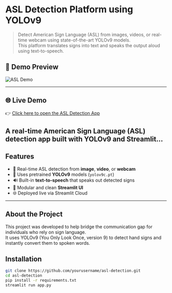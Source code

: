 #  ASL Detection Platform using YOLOv9

> Detect American Sign Language (ASL) from images, videos, or real-time webcam using state-of-the-art YOLOv9 models.  
> This platform translates signs into text and speaks the output aloud using text-to-speech.

## 📸 Demo Preview

![ASL Demo](assets/demo.gif)  <!-- Add your demo video or GIF here -->

---
## 🌐 Live Demo
👉 [Click here to open the ASL Detection App](https://realtime-asl-detection-using-yolov9.streamlit.app)

A real-time American Sign Language (ASL) detection app built with **YOLOv9** and **Streamlit**...
---

##  Features

- 🎯 Real-time ASL detection from **image**, **video**, or **webcam**
- 🤖 Uses pretrained **YOLOv9** models (`yolov9c.pt`)
- 🔊 Built-in **text-to-speech** that speaks out detected signs
- 🧠 Modular and clean **Streamlit UI**
- 🌐 Deployed live via Streamlit Cloud

---

## About the Project

This project was developed to help bridge the communication gap for individuals who rely on sign language.  
It uses YOLOv9 (You Only Look Once, version 9) to detect hand signs and instantly convert them to spoken words.

## Installation

```bash
git clone https://github.com/yourusername/asl-detection.git
cd asl-detection
pip install -r requirements.txt
streamlit run app.py
